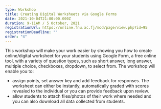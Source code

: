 ```yaml
---
type: Workshop
title: Creating Digital Worksheets via Google Forms
date: 2021-10-04T21:00:00.000Z
duration: 9-11AM / 5 October, 2021
registrationUrl: https://online.fnu.ac.fj/mod/page/view.php?id=95
registrationDeadline: ""
order: "4"
---
```

This workshop will make your work easier by showing you how to create online/digital worksheet for your students using Google Form, a free online tool, with a variety of question types, such as short answer, long answer, multiple choice, checkboxes, dropdown, to select from. The workshop will enable you to:

* assign points, set answer key and add feedback for responses. The worksheet can either be instantly, automatically graded with scores revealed to the individual or you can provide feedback upon review.
* allow students to attach files/photos of their work where needed and you can also download all data collected from students.